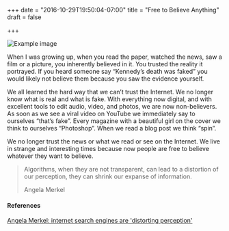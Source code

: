+++
date = "2016-10-29T19:50:04-07:00"
title = "Free to Believe Anything"
draft = false

+++

![Example image](/img/comic.png)

When I was growing up, when you read the paper, watched the news, saw a film or a picture, you inherently believed in it.  You trusted the reality it portrayed.  If you heard someone say “Kennedy’s death was faked” you would likely not believe them because you saw the evidence yourself.  

We all learned the hard way that we can’t trust the Internet. We no longer know what is real and what is fake.  With everything now digital, and with excellent tools to edit audio, video, and photos, we are now non-believers. As soon as we see a viral video on YouTube we immediately say to ourselves “that’s fake”. Every magazine with a beautiful girl on the cover we think to ourselves “Photoshop”. When we read a blog post we think “spin”.

<!--more-->

We no longer trust the news or what we read or see on the Internet. We live in strange and interesting times because now people are free to believe whatever they want to believe.

>Algorithms, when they are not transparent, can lead to a distortion of our perception, they can shrink our expanse of information.
>
> Angela Merkel



#### References
[Angela Merkel: internet search engines are 'distorting perception'](https://www.theguardian.com/world/2016/oct/27/angela-merkel-internet-search-engines-are-distorting-our-perception)
